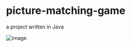 # picture-matching-game
a project written in Java

![image](https://github.com/fan2c/picture-matching-game/start-screenshot.jpg)
